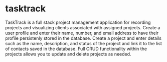 # tasktrack

TaskTrack is a full stack project management application for recording projects and visualizing clients associated with assigned projects. Create a user profile and enter their name, number, and email address to have their profile persistenly stored in the database. Create a project and enter details such as the name, description, and status of the project and link it to the list of contacts saved in the database. Full CRUD functionality within the projects allows you to update and delete projects as needed.
